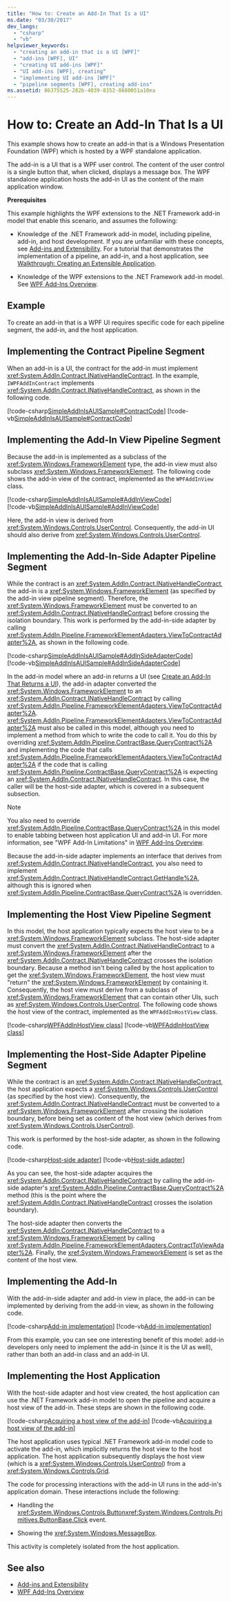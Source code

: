 ```yaml
---
title: "How to: Create an Add-In That Is a UI"
ms.date: "03/30/2017"
dev_langs: 
  - "csharp"
  - "vb"
helpviewer_keywords: 
  - "creating an add-in that is a UI [WPF]"
  - "add-ins [WPF], UI"
  - "creating UI add-ins [WPF]"
  - "UI add-ins [WPF], creating"
  - "implementing UI add-ins [WPF]"
  - "pipeline segments [WPF], creating add-ins"
ms.assetid: 86375525-282b-4039-8352-8680051a10ea
---
```

# How to: Create an Add-In That Is a UI
This example shows how to create an add-in that is a Windows Presentation Foundation (WPF) which is hosted by a WPF standalone application.  
  
 The add-in is a UI that is a WPF user control. The content of the user control is a single button that, when clicked, displays a message box. The WPF standalone application hosts the add-in UI as the content of the main application window.  
  
 **Prerequisites**  
  
 This example highlights the WPF extensions to the .NET Framework add-in model that enable this scenario, and assumes the following:  
  
- Knowledge of the .NET Framework add-in model, including pipeline, add-in, and host development. If you are unfamiliar with these concepts, see [Add-ins and Extensibility](https://docs.microsoft.com/previous-versions/dotnet/netframework-4.0/bb384200(v%3dvs.100)). For a tutorial that demonstrates the implementation of a pipeline, an add-in, and a host application, see [Walkthrough: Creating an Extensible Application](https://docs.microsoft.com/previous-versions/dotnet/netframework-4.0/bb788290(v%3dvs.100)).  
  
- Knowledge of the WPF extensions to the .NET Framework add-in model. See [WPF Add-Ins Overview](wpf-add-ins-overview.md).  
  
## Example  
 To create an add-in that is a WPF UI requires specific code for each pipeline segment, the add-in, and the host application.  

<a name="Contract"></a>   
## Implementing the Contract Pipeline Segment

When an add-in is a UI, the contract for the add-in must implement <xref:System.AddIn.Contract.INativeHandleContract>. In the example, `IWPFAddInContract` implements <xref:System.AddIn.Contract.INativeHandleContract>, as shown in the following code.  
  
[!code-csharp[SimpleAddInIsAUISample#ContractCode](~/samples/snippets/csharp/VS_Snippets_Wpf/SimpleAddInIsAUISample/CSharp/Contracts/IWPFAddInContract.cs#contractcode)]
[!code-vb[SimpleAddInIsAUISample#ContractCode](~/samples/snippets/visualbasic/VS_Snippets_Wpf/SimpleAddInIsAUISample/VisualBasic/Contracts/IWPFAddInContract.vb#contractcode)]

<a name="AddInViewPipeline"></a>   
## Implementing the Add-In View Pipeline Segment

Because the add-in is implemented as a subclass of the <xref:System.Windows.FrameworkElement> type, the add-in view must also subclass <xref:System.Windows.FrameworkElement>. The following code shows the add-in view of the contract, implemented as the `WPFAddInView` class.  
  
[!code-csharp[SimpleAddInIsAUISample#AddInViewCode](~/samples/snippets/csharp/VS_Snippets_Wpf/SimpleAddInIsAUISample/CSharp/AddInViews/WPFAddInView.cs#addinviewcode)]  
[!code-vb[SimpleAddInIsAUISample#AddInViewCode](~/samples/snippets/visualbasic/VS_Snippets_Wpf/SimpleAddInIsAUISample/VisualBasic/AddInViews/WPFAddInView.vb#AddInViewCode)]  
  
Here, the add-in view is derived from <xref:System.Windows.Controls.UserControl>. Consequently, the add-in UI should also derive from <xref:System.Windows.Controls.UserControl>.  
  
<a name="AddInSideAdapter"></a>
## Implementing the Add-In-Side Adapter Pipeline Segment

While the contract is an <xref:System.AddIn.Contract.INativeHandleContract>, the add-in is a <xref:System.Windows.FrameworkElement> (as specified by the add-in view pipeline segment). Therefore, the <xref:System.Windows.FrameworkElement> must be converted to an <xref:System.AddIn.Contract.INativeHandleContract> before crossing the isolation boundary. This work is performed by the add-in-side adapter by calling <xref:System.AddIn.Pipeline.FrameworkElementAdapters.ViewToContractAdapter%2A>, as shown in the following code.  
  
[!code-csharp[SimpleAddInIsAUISample#AddInSideAdapterCode](~/samples/snippets/csharp/VS_Snippets_Wpf/SimpleAddInIsAUISample/CSharp/AddInSideAdapters/WPFAddIn_ViewToContractAddInSideAdapter.cs#addinsideadaptercode)]  
[!code-vb[SimpleAddInIsAUISample#AddInSideAdapterCode](~/samples/snippets/visualbasic/VS_Snippets_Wpf/SimpleAddInIsAUISample/VisualBasic/AddInSideAdapters/WPFAddIn_ViewToContractAddInSideAdapter.vb#addinsideadaptercode)]

In the add-in model where an add-in returns a UI (see [Create an Add-In That Returns a UI](how-to-create-an-add-in-that-returns-a-ui.md)), the add-in adapter converted the <xref:System.Windows.FrameworkElement> to an <xref:System.AddIn.Contract.INativeHandleContract> by calling <xref:System.AddIn.Pipeline.FrameworkElementAdapters.ViewToContractAdapter%2A>. <xref:System.AddIn.Pipeline.FrameworkElementAdapters.ViewToContractAdapter%2A> must also be called in this model, although you need to implement a method from which to write the code to call it. You do this by overriding <xref:System.AddIn.Pipeline.ContractBase.QueryContract%2A> and implementing the code that calls <xref:System.AddIn.Pipeline.FrameworkElementAdapters.ViewToContractAdapter%2A> if the code that is calling <xref:System.AddIn.Pipeline.ContractBase.QueryContract%2A> is expecting an <xref:System.AddIn.Contract.INativeHandleContract>. In this case, the caller will be the host-side adapter, which is covered in a subsequent subsection.  
  
> [!NOTE]
> You also need to override <xref:System.AddIn.Pipeline.ContractBase.QueryContract%2A> in this model to enable tabbing between host application UI and add-in UI. For more information, see "WPF Add-In Limitations" in [WPF Add-Ins Overview](wpf-add-ins-overview.md).  
  
Because the add-in-side adapter implements an interface that derives from <xref:System.AddIn.Contract.INativeHandleContract>, you also need to implement <xref:System.AddIn.Contract.INativeHandleContract.GetHandle%2A>, although this is ignored when <xref:System.AddIn.Pipeline.ContractBase.QueryContract%2A> is overridden.  
  
<a name="HostViewPipeline"></a>   
## Implementing the Host View Pipeline Segment

In this model, the host application typically expects the host view to be a <xref:System.Windows.FrameworkElement> subclass. The host-side adapter must convert the <xref:System.AddIn.Contract.INativeHandleContract> to a <xref:System.Windows.FrameworkElement> after the <xref:System.AddIn.Contract.INativeHandleContract> crosses the isolation boundary. Because a method isn't being called by the host application to get the <xref:System.Windows.FrameworkElement>, the host view must "return" the <xref:System.Windows.FrameworkElement> by containing it. Consequently, the host view must derive from a subclass of <xref:System.Windows.FrameworkElement> that can contain other UIs, such as <xref:System.Windows.Controls.UserControl>. The following code shows the host view of the contract, implemented as the `WPFAddInHostView` class.  

[!code-csharp[WPFAddInHostView class](~/samples/snippets/csharp/VS_Snippets_Wpf/SimpleAddInIsAUISample/CSharp/HostViews/WPFAddInHostView.cs#HostViewCode)]
[!code-vb[WPFAddInHostView class](~/samples/snippets/visualbasic/VS_Snippets_Wpf/SimpleAddInIsAUISample/VisualBasic/HostViews/WPFAddInHostView.vb#HostViewCode)]

<a name="HostSideAdapter"></a>   
## Implementing the Host-Side Adapter Pipeline Segment

While the contract is an <xref:System.AddIn.Contract.INativeHandleContract>, the host application expects a <xref:System.Windows.Controls.UserControl> (as specified by the host view). Consequently, the <xref:System.AddIn.Contract.INativeHandleContract> must be converted to a <xref:System.Windows.FrameworkElement> after crossing the isolation boundary, before being set as content of the host view (which derives from <xref:System.Windows.Controls.UserControl>).  
  
This work is performed by the host-side adapter, as shown in the following code.  

[!code-csharp[Host-side adapter](~/samples/snippets/csharp/VS_Snippets_Wpf/SimpleAddInIsAUISample/CSharp/HostSideAdapters/WPFAddIn_ContractToViewHostSideAdapter.cs#HostSideAdapterCode)]
[!code-vb[Host-side adapter](~/samples/snippets/visualbasic/VS_Snippets_Wpf/SimpleAddInIsAUISample/VisualBasic/HostSideAdapters/WPFAddIn_ContractToViewHostSideAdapter.vb#HostSideAdapterCode)]

As you can see, the host-side adapter acquires the <xref:System.AddIn.Contract.INativeHandleContract> by calling the add-in-side adapter's <xref:System.AddIn.Pipeline.ContractBase.QueryContract%2A> method (this is the point where the <xref:System.AddIn.Contract.INativeHandleContract> crosses the isolation boundary).  
  
The host-side adapter then converts the <xref:System.AddIn.Contract.INativeHandleContract> to a <xref:System.Windows.FrameworkElement> by calling <xref:System.AddIn.Pipeline.FrameworkElementAdapters.ContractToViewAdapter%2A>. Finally, the <xref:System.Windows.FrameworkElement> is set as the content of the host view.  
  
<a name="AddIn"></a>   
## Implementing the Add-In

With the add-in-side adapter and add-in view in place, the add-in can be implemented by deriving from the add-in view, as shown in the following code.  

[!code-csharp[Add-in implementation](~/samples/snippets/csharp/VS_Snippets_Wpf/SimpleAddInIsAUISample/CSharp/WPFAddIn1/AddInUI.xaml.cs#AddInCodeBehind)]
[!code-vb[Add-in implementation](~/samples/snippets/visualbasic/VS_Snippets_Wpf/SimpleAddInIsAUISample/VisualBasic/WPFAddIn1/AddInUI.xaml.vb#AddInCodeBehind)]

From this example, you can see one interesting benefit of this model: add-in developers only need to implement the add-in (since it is the UI as well), rather than both an add-in class and an add-in UI.  
  
<a name="HostApp"></a>
## Implementing the Host Application

With the host-side adapter and host view created, the host application can use the .NET Framework add-in model to open the pipeline and acquire a host view of the add-in. These steps are shown in the following code.  

[!code-csharp[Acquiring a host view of the add-in](~/samples/snippets/csharp/VS_Snippets_Wpf/SimpleAddInIsAUISample/CSharp/Host/MainWindow.xaml.cs#GetUICode)]
[!code-vb[Acquiring a host view of the add-in](~/samples/snippets/visualbasic/VS_Snippets_Wpf/SimpleAddInIsAUISample/VisualBasic/Host/MainWindow.xaml.vb#GetUICode)]

The host application uses typical .NET Framework add-in model code to activate the add-in, which implicitly returns the host view to the host application. The host application subsequently displays the host view (which is a <xref:System.Windows.Controls.UserControl>) from a <xref:System.Windows.Controls.Grid>.  
  
 The code for processing interactions with the add-in UI runs in the add-in's application domain. These interactions include the following:  
  
- Handling the <xref:System.Windows.Controls.Button><xref:System.Windows.Controls.Primitives.ButtonBase.Click> event.  
  
- Showing the <xref:System.Windows.MessageBox>.  
  
 This activity is completely isolated from the host application.  
  
## See also

- [Add-ins and Extensibility](https://docs.microsoft.com/previous-versions/dotnet/netframework-4.0/bb384200(v%3dvs.100))
- [WPF Add-Ins Overview](wpf-add-ins-overview.md)
